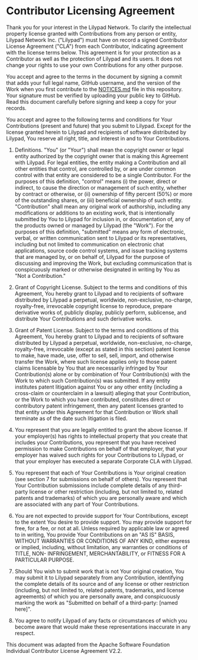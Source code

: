 # Contributor Licensing Agreement

Thank you for your interest in the Lilypad Network. To clarify the
intellectual property license granted with Contributions from any
person or entity, Lilypad Network Inc. ("Lilypad") must have on record
a signed Contributor License Agreement ("CLA") from each Contributor,
indicating agreement with the license terms below. This agreement is
for your protection as a Contributor as well as the protection of Lilypad
and its users. It does not change your rights to use your own Contributions
for any other purpose.

You accept and agree to the terms in the document by signing a commit that
adds your full legal name, GitHub username, and the version of the Work when
you first contribute to the [NOTICES.md](NOTICES.md) file in this repository.
Your signature must be verified by uploading your public key to GitHub. Read
this document carefully before signing and keep a copy for your records.

You accept and agree to the following terms and conditions for Your
Contributions (present and future) that you submit to Lilypad. Except
for the license granted herein to Lilypad and recipients of software
distributed by Lilypad, You reserve all right, title, and interest in
and to Your Contributions.

1. Definitions. "You" (or "Your") shall mean the copyright owner or legal entity
authorized by the copyright owner that is making this Agreement
with Lilypad. For legal entities, the entity making a
Contribution and all other entities that control, are controlled
by, or are under common control with that entity are considered to
be a single Contributor. For the purposes of this definition,
"control" means (i) the power, direct or indirect, to cause the
direction or management of such entity, whether by contract or
otherwise, or (ii) ownership of fifty percent (50%) or more of the
outstanding shares, or (iii) beneficial ownership of such entity.
"Contribution" shall mean any original work of authorship,
including any modifications or additions to an existing work, that
is intentionally submitted by You to Lilypad for inclusion
in, or documentation of, any of the products owned or managed by
Lilypad (the "Work"). For the purposes of this definition,
"submitted" means any form of electronic, verbal, or written
communication sent to Lilypad or its representatives,
including but not limited to communication on electronic chat
applications, source code control systems, and issue tracking systems that
are managed by, or on behalf of, Lilypad for the purpose of
discussing and improving the Work, but excluding communication that
is conspicuously marked or otherwise designated in writing by You
as "Not a Contribution."

2. Grant of Copyright License. Subject to the terms and conditions of
this Agreement, You hereby grant to Lilypad and to recipients of software
distributed by Lilypad a perpetual, worldwide, non-exclusive, no-charge,
royalty-free, irrevocable copyright license to reproduce, prepare derivative
works of, publicly display, publicly perform, sublicense, and distribute Your
Contributions and such derivative works.

3. Grant of Patent License. Subject to the terms and conditions of
this Agreement, You hereby grant to Lilypad and to
recipients of software distributed by Lilypad a perpetual,
worldwide, non-exclusive, no-charge, royalty-free, irrevocable
(except as stated in this section) patent license to make, have
made, use, offer to sell, sell, import, and otherwise transfer the
Work, where such license applies only to those patent claims
licensable by You that are necessarily infringed by Your
Contribution(s) alone or by combination of Your Contribution(s)
with the Work to which such Contribution(s) was submitted. If any
entity institutes patent litigation against You or any other entity
(including a cross-claim or counterclaim in a lawsuit) alleging
that your Contribution, or the Work to which you have contributed,
constitutes direct or contributory patent infringement, then any
patent licenses granted to that entity under this Agreement for
that Contribution or Work shall terminate as of the date such
litigation is filed.

4. You represent that you are legally entitled to grant the above
license. If your employer(s) has rights to intellectual property
that you create that includes your Contributions, you represent
that you have received permission to make Contributions on behalf
of that employer, that your employer has waived such rights for
your Contributions to Lilypad, or that your employer has
executed a separate Corporate CLA with Lilypad.

5. You represent that each of Your Contributions is Your original
creation (see section 7 for submissions on behalf of others). You
represent that Your Contribution submissions include complete
details of any third-party license or other restriction (including,
but not limited to, related patents and trademarks) of which you
are personally aware and which are associated with any part of Your
Contributions.

6. You are not expected to provide support for Your Contributions,
except to the extent You desire to provide support. You may provide
support for free, for a fee, or not at all. Unless required by
applicable law or agreed to in writing, You provide Your
Contributions on an "AS IS" BASIS, WITHOUT WARRANTIES OR CONDITIONS
OF ANY KIND, either express or implied, including, without
limitation, any warranties or conditions of TITLE, NON-
INFRINGEMENT, MERCHANTABILITY, or FITNESS FOR A PARTICULAR PURPOSE.

7. Should You wish to submit work that is not Your original creation,
You may submit it to Lilypad separately from any Contribution,
identifying the complete details of its source and of
any license or other restriction (including, but not limited to,
related patents, trademarks, and license agreements) of which you
are personally aware, and conspicuously marking the work as
"Submitted on behalf of a third-party: [named here]".

8. You agree to notify Lilypad of any facts or circumstances of
which you become aware that would make these representations
inaccurate in any respect.

This document was adapted from the Apache Software Foundation
Individual Contributor License Agreement V2.2.
